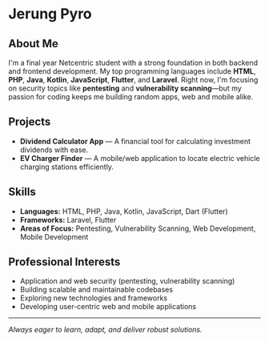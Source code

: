 # Jerung Pyro

## About Me

I'm a final year Netcentric student with a strong foundation in both backend and frontend development. My top programming languages include **HTML**, **PHP**, **Java**, **Kotlin**, **JavaScript**, **Flutter**, and **Laravel**. Right now, I'm focusing on security topics like **pentesting** and **vulnerability scanning**—but my passion for coding keeps me building random apps, web and mobile alike.

## Projects

- **Dividend Calculator App** — A financial tool for calculating investment dividends with ease.
- **EV Charger Finder** — A mobile/web application to locate electric vehicle charging stations efficiently.

## Skills

- **Languages:** HTML, PHP, Java, Kotlin, JavaScript, Dart (Flutter)
- **Frameworks:** Laravel, Flutter
- **Areas of Focus:** Pentesting, Vulnerability Scanning, Web Development, Mobile Development

## Professional Interests

- Application and web security (pentesting, vulnerability scanning)
- Building scalable and maintainable codebases
- Exploring new technologies and frameworks
- Developing user-centric web and mobile applications

---

_Always eager to learn, adapt, and deliver robust solutions._
